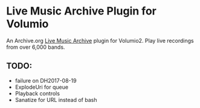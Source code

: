 # Live Music Archive Plugin for Volumio
An Archive.org [Live Music Archive](https://archive.org/details/etree) plugin for Volumio2. Play live recordings from over 6,000 bands.

## TODO:
- failure on DH2017-08-19
- ExplodeUri for queue
- Playback controls
- Sanatize for URL instead of bash
